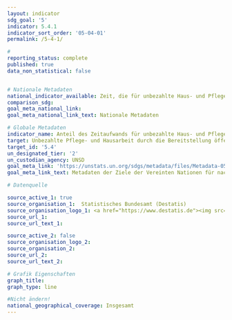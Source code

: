 ```yaml
---
layout: indicator
sdg_goal: '5'
indicator: 5.4.1
indicator_sort_order: '05-04-01'
permalink: /5-4-1/

#
reporting_status: complete
published: true
data_non_statistical: false


# Nationale Metadaten
national_indicator_available: Zeit, die für unbezahlte Haus- und Pflegearbeit aufgewendet wird
comparison_sdg:
goal_meta_national_link:
goal_meta_national_link_text: Nationale Metadaten

# Globale Metadaten
indicator_name: Anteil des Zeitaufwands für unbezahlte Haus- und Pflegearbeit, nach Geschlecht, Alter und Ort
target: Unbezahlte Pflege- und Hausarbeit durch die Bereitstellung öffentlicher Dienstleistungen und Infrastrukturen, Sozialschutzmaßnahmen und die Förderung geteilter Verantwortung innerhalb des Haushalts und der Familie entsprechend den nationalen Gegebenheiten anerkennen und wertschätzen
target_id: '5.4'
un_designated_tier: '2'
un_custodian_agency: UNSD
goal_meta_link: 'https://unstats.un.org/sdgs/metadata/files/Metadata-05-04-01.pdf'
goal_meta_link_text: Metadaten der Ziele der Vereinten Nationen für nachhaltige Entwicklung

# Datenquelle

source_active_1: true
source_organisation_1:  Statistisches Bundesamt (Destatis)
source_organisation_logo_1: <a href="https://www.destatis.de"><img src="https://g205sdgs.github.io/sdg-indicators/public/logos/destatis.png" alt="Logo Destatis" /></a>
source_url_1:
source_url_text_1:

source_active_2: false
source_organisation_logo_2:
source_organisation_2:
source_url_2:
source_url_text_2:

# Grafik Eigenschaften
graph_title:
graph_type: line

#Nicht ändern!
national_geographical_coverage: Insgesamt
---
```

